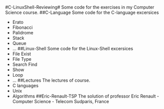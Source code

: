 #C-LinuxShell-Reviewing#
Some code for the exercises in my Computer Science course.
##C-Language
Some code for the C-language excersices
* Erato 
* Fibonacci 
* Palidrome 
* Stack 
* Queue 
* ... 
##Linux-Shell
Some code for the Linux-Shell excersices
* File Exist 
* File Type 
* Search Find 
* Show 
* Loop 
* ... 
##Lectures
The lectures of course.
* C languages 
* Unix 
* Algorithms 
##Eric-Renault-TSP
The solution of professor Eric Renault - Computer Science - Telecom Sudparis, France




